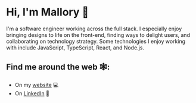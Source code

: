 # Hi, I'm Mallory 👋

I'm a software engineer working across the full stack. I especially enjoy bringing designs to life on the front-end, finding ways to delight users, and collaborating on technology strategy. Some technologies I enjoy working with include JavaScript, TypeScript, React, and Node.js.

## Find me around the web 🕸️: 
- On my <a href="https://mallory-leewong.webflow.io/">website</a> 💻
- On <a href="https://www.linkedin.com/in/malloryleewong//">LinkedIn</a> 💼
